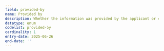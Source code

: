 ```yaml
---
field: provided-by
name: Provided by
description: Whether the information was provided by the applicant or calculated by the system
datatype: enum
codelist: provided-by
cardinality: 1
entry-date: 2025-06-26
end-date: ''
---
```

